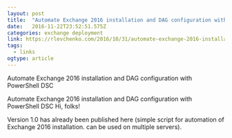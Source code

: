 ```yaml
---
layout: post 
title:  "Automate Exchange 2016 installation and DAG configuration with PowerShell DSC – UseIT | Roman Levchenko" 
date:   2016-11-22T23:52:51.575Z 
categories: exchange deployment
link: https://rlevchenko.com/2016/10/31/automate-exchange-2016-installation-and-dag-configuration-with-powershell-dsc/ 
tags:
  - links
ogtype: article 
---
```


Automate Exchange 2016 installation and DAG configuration with PowerShell DSC

Automate Exchange 2016 installation and DAG configuration with PowerShell DSC
Hi, folks!

Version 1.0 has already been published here (simple script for automation of Exchange 2016 installation. can be used on multiple servers).